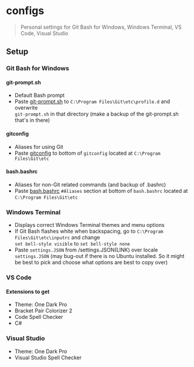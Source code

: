 # configs
>Personal settings for Git Bash for Windows, Windows Terminal, VS Code, Visual Studio

## Setup
### Git Bash for Windows
#### git-prompt.sh
- Default Bash prompt
- Paste [git-prompt.sh](/git-prompt.sh) to ```C:\Program Files\Git\etc\profile.d``` and overwrite <br>
    ```git-prompt.sh``` in that directory (make a backup of the git-prompt.sh that's in there)

#### gitconfig
- Aliases for using Git
- Paste [gitconfig](/gitconfig) to bottom of ```gitconfig``` located at ```C:\Program Files\Git\etc```

#### bash.bashrc
- Aliases for non-Git related commands (and backup of .bashrc) 
- Paste [bash.bashrc](/bash.bashrc) ```#Aliases``` section at bottom of ```bash.bashrc``` located at <br>
    ```C:\Program Files\Git\etc```

### Windows Terminal
- Displays correct Windows Terminal themes and menu options
- If Git Bash flashes white when backspacing, go to ```C:\Program Files\Git\etc\inputrc``` and change <br>
    ```set bell-style visible``` to ```set bell-style none```
- Paste ```settings.JSON``` from /settings.JSON(LINK) over locale ```settings.JSON``` (may bug-out if there is no Ubuntu installed. So it might be best to pick and choose what options are best to copy over)

### VS Code
#### Extensions to get
- Theme: One Dark Pro
- Bracket Pair Colorizer 2
- Code Spell Checker
- C#

### Visual Studio
- Theme: One Dark Pro
- Visual Studio Spell Checker